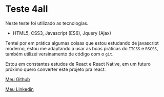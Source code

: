 # Teste 4all


Neste teste foi utilizado as tecnologias.

- HTML5, CSS3, Javascript (ES6), Jquery (Ajax)

Tentei por em prática algumas coisas que estou estudando de javascript moderno, estou me adaptando a usar as boas práticas do `ITCSS` e `RSCSS`, também utilizei versinamento de código com o `git`.

Estou em constantes estudos de React e React Native, em um futuro próximo quero converter este projeto pra react.

[Meu Github](https://github.com/opabloteixeira)

[Meu Linkedin](http://bit.ly/LinkedinDoPablo)